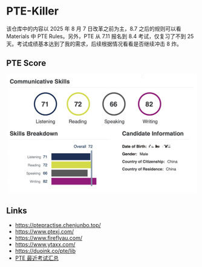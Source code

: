 # PTE-Killer

该仓库中的内容以 2025 年 8 月 7 日改革之前为主，8.7 之后的规则可以看 Materials 中 PTE Rules。另外，PTE 从 7.11 报名到 8.4 考试，仅复习了不到 25 天。考试成绩基本达到了我的需求，后续根据情况看看是否继续冲击 8 炸。

## PTE Score

![](https://github.com/i0Ek3/IELTS-PTE-Killer/blob/main/PTE-Killer/images/score.jpg)

## Links

- https://ptepractise.chenjunbo.top/
- https://www.ptexj.com/
- https://www.fireflyau.com/
- https://www.ytaxx.com/
- https://duoink.co/pte/lib
- [PTE 最近考试汇总](https://m1nwhhiykcp.feishu.cn/sheets/OYwCsAokBh0XOHtqvtwc6kAtn4c?sheet=sFZZjX&table=tblIpFmffJ6HPHYt&view=vewXvHUcCn)
